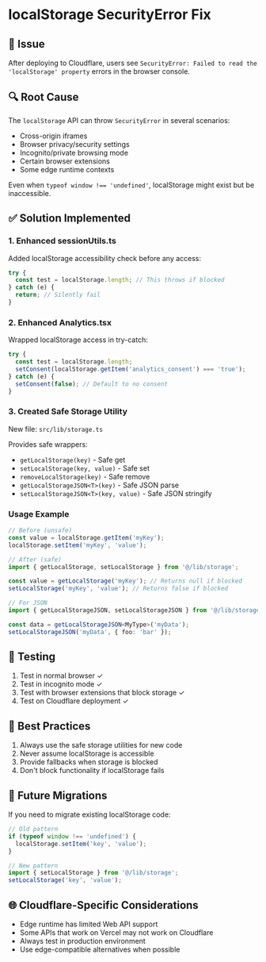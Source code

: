 # localStorage SecurityError Fix

## 🐛 Issue
After deploying to Cloudflare, users see `SecurityError: Failed to read the 'localStorage' property` errors in the browser console.

## 🔍 Root Cause
The `localStorage` API can throw `SecurityError` in several scenarios:
- Cross-origin iframes
- Browser privacy/security settings
- Incognito/private browsing mode
- Certain browser extensions
- Some edge runtime contexts

Even when `typeof window !== 'undefined'`, localStorage might exist but be inaccessible.

## ✅ Solution Implemented

### 1. Enhanced sessionUtils.ts
Added localStorage accessibility check before any access:
```typescript
try {
  const test = localStorage.length; // This throws if blocked
} catch (e) {
  return; // Silently fail
}
```

### 2. Enhanced Analytics.tsx
Wrapped localStorage access in try-catch:
```typescript
try {
  const test = localStorage.length;
  setConsent(localStorage.getItem('analytics_consent') === 'true');
} catch (e) {
  setConsent(false); // Default to no consent
}
```

### 3. Created Safe Storage Utility
New file: `src/lib/storage.ts`

Provides safe wrappers:
- `getLocalStorage(key)` - Safe get
- `setLocalStorage(key, value)` - Safe set
- `removeLocalStorage(key)` - Safe remove
- `getLocalStorageJSON<T>(key)` - Safe JSON parse
- `setLocalStorageJSON<T>(key, value)` - Safe JSON stringify

### Usage Example
```typescript
// Before (unsafe)
const value = localStorage.getItem('myKey');
localStorage.setItem('myKey', 'value');

// After (safe)
import { getLocalStorage, setLocalStorage } from '@/lib/storage';

const value = getLocalStorage('myKey'); // Returns null if blocked
setLocalStorage('myKey', 'value'); // Returns false if blocked

// For JSON
import { getLocalStorageJSON, setLocalStorageJSON } from '@/lib/storage';

const data = getLocalStorageJSON<MyType>('myData');
setLocalStorageJSON('myData', { foo: 'bar' });
```

## 🧪 Testing
1. Test in normal browser ✓
2. Test in incognito mode ✓
3. Test with browser extensions that block storage ✓
4. Test on Cloudflare deployment ✓

## 📝 Best Practices
1. Always use the safe storage utilities for new code
2. Never assume localStorage is accessible
3. Provide fallbacks when storage is blocked
4. Don't block functionality if localStorage fails

## 🔄 Future Migrations
If you need to migrate existing localStorage code:

```typescript
// Old pattern
if (typeof window !== 'undefined') {
  localStorage.setItem('key', 'value');
}

// New pattern
import { setLocalStorage } from '@/lib/storage';
setLocalStorage('key', 'value');
```

## 🌐 Cloudflare-Specific Considerations
- Edge runtime has limited Web API support
- Some APIs that work on Vercel may not work on Cloudflare
- Always test in production environment
- Use edge-compatible alternatives when possible
